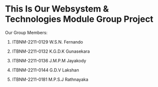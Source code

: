 # This Is Our Websystem & Technologies Module Group Project

Our Group Members:   

1) ITBNM-2211-0129   W.S.N. Fernando 

2) ITBNM-2211-0132   K.G.D.K Gunasekara 

3) ITBNM-2211-0136   J.M.P.M Jayakody 

4) ITBNM-2211-0144   G.D.V Lakshan 

5) ITBNM-2211-0181   M.P.S.J Rathnayaka
